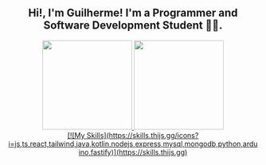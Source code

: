 ##  <div align='center'>Hi!, I'm Guilherme! I'm a Programmer and Software Development Student 👨‍💻.</div> 

<div align="center">
  <a href="https://github.com/Guilherme-Joviniano/">
  <img height="180em" src="https://streak-stats.demolab.com/?user=Guilherme-Joviniano&theme=kacho_ga&hide_border=true&border_radius=18&locale=pt_BR&date_format=j%2Fn%5B%2FY%5D"/>
  <img height="180em" src="https://github-readme-stats.vercel.app/api/top-langs/?username=Guilherme-Joviniano&layout=compact&langs_count=7&hide=css,html&theme=kacho_ga"/>
</div>

<div align="center">
   [![My Skills](https://skills.thijs.gg/icons?i=js,ts,react,tailwind,java,kotlin,nodejs,express,mysql,mongodb,python,arduino,fastify)](https://skills.thijs.gg)
</div>
